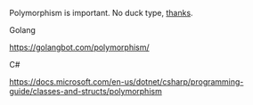 
Polymorphism is important. No duck type, [thanks](https://www.v2ex.com/notes/31526).

Golang

https://golangbot.com/polymorphism/

C#

https://docs.microsoft.com/en-us/dotnet/csharp/programming-guide/classes-and-structs/polymorphism




